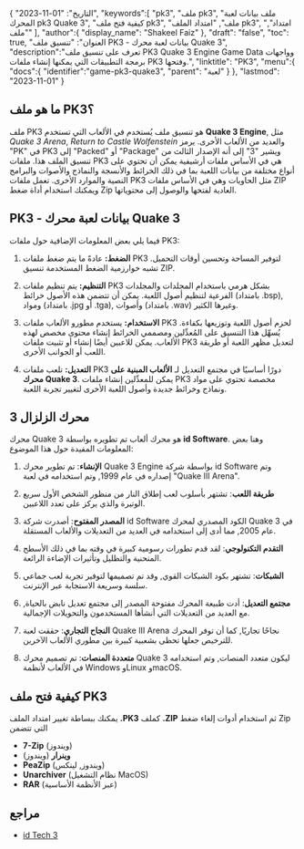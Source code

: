 {
"التاريخ": "01-11-2023",
   "keywords":[
"pk3",
"ملف pk3",
"ملف بيانات لعبة المحرك pk3 Quake 3",
"كيفية فتح ملف pk3",
"ملف",
"امتداد الملف pk3",
"امتداد",
"ملف"
],
   "author":{
"display_name": "Shakeel Faiz"
},
"draft": "false",
"toc": true,
"العنوان": "تنسيق ملف PK3 - بيانات لعبة محرك Quake 3",
   "description":"تعرف على تنسيق ملف PK3 Quake 3 Engine Game Data وواجهات برمجة التطبيقات التي يمكنها إنشاء ملفات PK3 وفتحها.",
"linktitle": "PK3",
   "menu":{
      "docs":{
         "identifier":"game-pk3-quake3",
"parent": "لعبة"
}
},
"lastmod": "2023-11-01"
}

## ما هو ملف PK3؟

ملف PK3 هو تنسيق ملف يُستخدم في الألعاب التي تستخدم **Quake 3 Engine**, مثل _Quake 3 Arena_, _Return to Castle Wolfenstein_ والعديد من الألعاب الأخرى. يرمز "PK" في PK3 إلى "Packed" أو "Package" ويشير "3" إلى أنه الإصدار الثالث من تنسيق الملف هذا. ملفات PK3 هي في الأساس ملفات أرشيفية يمكن أن تحتوي على أنواع مختلفة من بيانات اللعبة بما في ذلك الخرائط والأنسجة والنماذج والأصوات والبرامج النصية والموارد الأخرى. تعمل ملفات PK3 مثل الحاويات وهي في الأساس ملفات ZIP ويمكنك استخدام أداة ضغط Zip العادية لفتحها والوصول إلى محتوياتها.

## PK3 - بيانات لعبة محرك Quake 3

فيما يلي بعض المعلومات الإضافية حول ملفات PK3:

1. **الضغط:** عادةً ما يتم ضغط ملفات PK3 لتوفير المساحة وتحسين أوقات التحميل. تشبه خوارزمية الضغط المستخدمة تنسيق ZIP.
    








2. **التنظيم:** يتم تنظيم ملفات PK3 بشكل هرمي باستخدام المجلدات والمجلدات الفرعية لتنظيم أصول اللعبة. يمكن أن تتضمن هذه الأصول خرائط (بامتداد .bsp), ومواد (بامتداد .jpg أو .tga), وأصوات (بامتداد .wav) وغيرها الكثير.
    








3. **الاستخدام:** يستخدم مطورو الألعاب ملفات PK3 لحزم أصول اللعبة وتوزيعها بكفاءة. يُسهِّل هذا التنسيق على المُعدِّلين ومصممي الخرائط إنشاء محتوى مخصص لهذه الألعاب. يمكن للاعبين أيضًا إنشاء أو تثبيت ملفات PK3 لتعديل مظهر اللعبة أو طريقة اللعب أو الجوانب الأخرى.
    








4. **التعديل:** تلعب ملفات PK3 دورًا أساسيًا في مجتمع التعديل لـ **الألعاب المبنية على محرك Quake 3**. يمكن للمعدِّلين إنشاء ملفات PK3 مخصصة تحتوي على مواد ونماذج وخرائط جديدة وأصول اللعبة الأخرى لتغيير تجربة اللعبة.

## محرك الزلزال 3

محرك Quake 3 هو محرك ألعاب تم تطويره بواسطة **id Software**. وهنا بعض المعلومات المفيدة حول هذا الموضوع:

1. **الإنشاء**: تم تطوير محرك Quake 3 Engine بواسطة شركة id Software وتم إصداره في عام 1999, وتم استخدامه في لعبة "Quake III Arena".
    








2. **طريقة اللعب**: تشتهر بأسلوب لعب إطلاق النار من منظور الشخص الأول سريع الوتيرة والذي يركز على تعدد اللاعبين.
    








3. **المصدر المفتوح**: أصدرت شركة id Software الكود المصدري لمحرك Quake 3 في عام 2005, مما أدى إلى استخدامه في العديد من التعديلات والألعاب المستقلة.
    








4. **التقدم التكنولوجي**: لقد قدم تطورات رسومية كبيرة في وقته بما في ذلك الأسطح المنحنية والتظليل وتأثيرات الإضاءة الرائعة.
    








5. **الشبكات**: تشتهر بكود الشبكات القوي, وقد تم تصميمها لتوفير تجربة لعب جماعي سلسة وسريعة الاستجابة عبر الإنترنت.
    








6. **مجتمع التعديل**: أدت طبيعة المحرك مفتوحة المصدر إلى مجتمع تعديل نابض بالحياة, مع العديد من التعديلات التي أنشأها المستخدمون والتحويلات الإجمالية.
      









7. **النجاح التجاري**: حققت لعبة Quake III Arena نجاحًا تجاريًا, كما أن توفر المحرك للترخيص جعلها تحظى بشعبية كبيرة بين مطوري الألعاب الآخرين.
        










8. **متعددة المنصات**: تم تصميم محرك Quake 3 ليكون متعدد المنصات, وتم استخدامه في الألعاب لأنظمة Windows وLinux وmacOS.

## كيفية فتح ملف PK3

يمكنك ببساطة تغيير امتداد الملف **.PK3** كملف **.ZIP** ثم استخدام أدوات إلغاء ضغط Zip التي تتضمن

- **7-Zip** (ويندوز)
- **وينرار** (ويندوز)
- **PeaZip** (ويندوز, لينكس)
- **Unarchiver** (نظام التشغيل MacOS)
- **RAR** (عبر الأنظمة الأساسية)

## مراجع
* [id Tech 3](https://en.wikipedia.org/wiki/Id_Tech_3)
